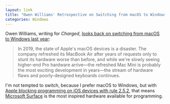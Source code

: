 ```yaml
---
layout: link
title: "Owen Williams' Retrospective on Switching from macOS to Windows"
categories: Windows
---
```


Owen Williams, writing for *Charged*, [looks back on switching from macOS to Windows last year](https://char.gd/blog/2019/the-state-of-switching-to-windows-from-mac-in-2019):

> In 2019, the state of Apple's macOS devices is a disaster. The company refreshed its MacBook Air after years of requests only to stunt its hardware worse than before, and while we're slowly seeing higher-end Pro hardware arrive—the refreshed Mac Mini is probably the most exciting development in years—the stream of hardware flaws and poorly-designed keyboards continues.

I'm not tempted to switch, because I prefer macOS to Windows, but with [Apple blocking programming on iOS devices with rule 2.5.2](https://developer.apple.com/app-store/review/guidelines/#2.5.2), that means [Microsoft Surface](https://www.microsoft.com/en-us/surface) is the most inspired hardware available for programming.
